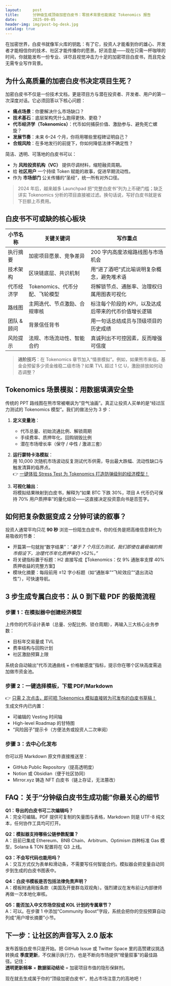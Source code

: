 ```yaml
---
layout:     post
title:      分钟级生成顶级加密白皮书：零技术背景也能搞定 Tokenomics 报告
date:       2025-09-05
header-img: img/post-bg-desk.jpg
catalog: true
---
```


在加密世界，白皮书就像军火库的钥匙：有了它，投资人才能看到你的雄心、开发者才能相信你的技术、社区才能传播你的愿景。好消息是——现在只需一杯咖啡的时间，你就能发布一份专业、详尽且视觉冲击力十足的加密项目白皮书，而且完全无需专业写作背景。

## 为什么高质量的加密白皮书决定项目生死？

加密白皮书不仅是一份技术文档，更是项目方与潜在投资者、开发者、用户的第一次深度对话。它必须回答以下核心问题：

* **痛点场景**：你要解决什么市场缺口？
* **技术基石**：底层架构凭什么跑得更快、更稳？
* **代币经济学（Tokenomics）**：代币如何捕获价值、激励参与、避免死亡螺旋？
* **发展节奏**：未来 6–24 个月，你将用哪些里程碑证明自己？
* **合规风险**：在多地发行的前提下，你如何降低法律不确定性？

简洁、透明、可落地的白皮书可以：

- 为 **风险投资机构（VC）** 提供尽调材料，缩短融资周期。  
- 给 **社区用户** 一个持续 Token 赋能的故事，促进早期流动性。  
- 作为 **市场部门** 公关传播的“圣经”，统一所有对外口径。  

> 2024 年后，越来越多 Launchpad 把“完整白皮书”列为上币硬门槛；缺乏详实 Tokenomics 分析的项目直接被过滤。换句话说，写好白皮书就是省下巨额上币费用。

## 白皮书不可或缺的核心板块

| 小节名称 | 关键关键词 | 写作重点 |
|---|---|---|
| 执行摘要 | 加密项目愿景、竞争差异 | 200 字内高度浓缩路线图与市场机会 |
| 技术架构 | 区块链底层、共识机制 | 用“进了酒吧”式比喻说明复杂概念，避免堆术语 |
| 代币经济学 | Tokenomics、代币分配、飞轮模型 | 将解锁节点、通胀率、治理权归属用图表可视化 |
| 路线图 | 主网迭代、节点激励、合规审核 | 标注每个阶段的 KPI，以及达成后带来的代币价值增长逻辑 |
| 团队 & 顾问 | 背景信任背书 | 用一句话总结成员与顶级项目的历史成绩 |
| 风险提示 | 法规、市场流动性、智能合约 | 真诚列出不可控因素，反而增强可信度 |

> **进阶技巧**：在 Tokenomics 章节加入“情景模拟”。例如，如果熊市来临，基金会预留多少资金维稳二级市场？如果 TVL 超过 1 亿 U，激励排放如何动态调整？

## Tokenomics 场景模拟：用数据填满安全垫

传统的 PPT 路线图在熊市常被嘲讽为“空气油画”。真正让投资人买单的是“经过压力测试的 Tokenomics 模型”。我们的做法分为 3 步：

1. **定义变量池**：  
   - 代币总量、初始流通比例、解锁周期  
   - 手续费率、质押年化、回购销毁比例  
   - 潜在市场增长率（保守 / 中性 / 激进三套）

2. **运行蒙特卡洛模拟**：  
   用 10,000 次随机市场波动反复测试代币供需，导出最大跌幅、流动性缺口与触发清算的临界点。  
   👉 [一键体验 Stress Test 为 Tokenomics 打造防弹级别的经济模型！](https://okxdog.com/)

3. **可视化输出**：  
   将模拟结果映射到白皮书，解释为“如果 BTC 下跌 30%，项目 A 代币仍可保持 70% 用户质押率”的量化结论——这直接决定投资意向书是否签字。

## 如何把复杂数据变成 2 分钟可读的叙事？

投资人通常平均只花 **90 秒** 浏览一份陌生白皮书，你的任务是把高维信息转化为易吸收的节奏：

- 开篇第一句就抛“数字结果”：*“基于 7 个月压力测试，我们即使在最极端的熊市假设下，治理代币年化质押率仍 >52%。”*  
- 将关键指标置于标题：H2 直接写成【Tokenomics：仅 9% 通胀率支撑 40% 质押收益的完整方案】  
- 模块化摘要：每段前用 ≤12 字小标题（如“通胀率”“飞轮效应”“退出流动性”），可快速导航。  

## 3 步生成专属白皮书：从 0 到下载 PDF 的极简流程

### 步骤 1：在模拟器中创建经济模型  
上传你的代币设计表单（总量、分配比例、锁仓周期），再输入三大核心业务参数：  
- 目标年交易量或 TVL  
- 费率结构与回购计划  
- 社区激励预算上限  

系统会自动输出“代币流通曲线 + 价格敏感度”指标，提示你在哪个区块高度需追加做市资金池。

### 步骤 2：一键选择模板，下载 PDF/Markdown  
👉 [只需 2 次点击，即可把 Tokenomics 模拟直接转为可发布的白皮书草稿！](https://okxdog.com/)  
生成文件内已内置：  
- 可编辑的 Vesting 时间轴  
- High-level Roadmap 的甘特图  
- “风险因子”提示卡（方便法务或投资人二次审阅）

### 步骤 3：去中心化发布  
你可以将 Markdown 原文件直接推送至：  
- GitHub Public Repository（提高透明度）  
- Notion 或 Obsidian（便于社区协同）  
- Mirror.xyz 铸造 NFT 白皮书（链上存证，无法篡改）

## FAQ：关于“分钟级白皮书生成功能”你最关心的细节

**Q1：导出的白皮书可二次编辑吗？**  
A：完全可编辑。PDF 提供可复制的矢量图与表格，Markdown 则是 UTF-8 纯文本，任何协作工具均可打开。

**Q2：模拟器支持哪些公链参数配置？**  
A：目前已集成 Ethereum、BNB Chain、Arbitrum、Optimism 四种标准 Gas 模型，Solana & TON 配置将在 Q3 上线。

**Q3：不会写代码也能用吗？**  
A：交互方式仅为表单和滑动条，不需要写任何智能合约。模拟器会把变量自动同步到生成的白皮书图表中。

**Q4：白皮书模板是否包括法律免责声明？**  
A：模板附通用版条款（美国及开曼群岛双视角）。强烈建议在发布前让内部律师再做一次本地化审核。

**Q5：能否加入中文市场空投或 KOL 计划的专属章节？**  
A：可以。在步骤 1 中添加“Community Boost”字段，系统会把你的空投预算自动列成“用户增长摘要”小节。

## 下一步：让社区的声音写入 2.0 版本

发布首版白皮书只是开始。把 GitHub Issue 或 Twitter Space 里的高赞建议挑选转换成 **季度更新**，不仅展示执行力，也是不断向市场提供“增量叙事”的最佳路径。记住：  
**透明更新频率** × **数据驱动结论** = 加密项目市值的隐形保鲜剂。

现在就去生成属于你的“顶级加密白皮书”，抢占市场注意力的高地吧！